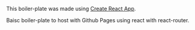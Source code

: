 This boiler-plate was made using [Create React App](https://github.com/facebookincubator/create-react-app).

Baisc boiler-plate to host with Github Pages using react with react-router.
